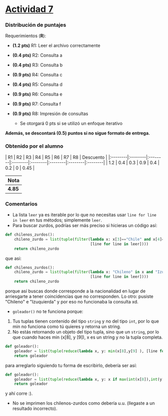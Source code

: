 ﻿# [Actividad 7](https://github.com/IIC2233-2015-1/syllabus/tree/master/Actividades%20en%20Clases/Actividad%2007)

### Distribución de puntajes

Requerimientos (**R**):

* **(1.2 pts)** R1: Leer el archivo correctamente
* **(0.4 pts)** R2: Consulta a
* **(0.4 pts)** R3: Consulta b
* **(0.9 pts)** R4: Consulta c
* **(0.4 pts)** R5: Consulta d
* **(0.9 pts)** R6: Consulta e
* **(0.9 pts)** R7: Consulta f
* **(0.9 pts)** R8: Impresión de consultas

   * Se otorgará 0 pts si se utilizó un enfoque iterativo

**Además, se descontará (0.5) puntos si no sigue formato de entrega.**

### Obtenido por el alumno
| R1 | R2 | R3 | R4 | R5 | R6 | R7 | R8 | Descuento |
|:--------|:--------|:--------|:--------|:--------|:--------|:--------|:--------|
| 1.2 | 0.4 | 0.3 | 0.9 | 0.4 | 0.2 | 0 | 0.45 |

| Nota |
|:-----|
| **4.85** |

### Comentarios
* La lista `leer` ya es iterable por lo que  no necesitas usar `line for line in leer` en tus métodos; simplemente `leer`.
* Para buscar zurdos, podrías ser más preciso si hicieras un código así:
```python
def chilenos_zurdos():
    chileno_zurdo = list(tuple(filter(lambda x: x[3]=="Chile" and x[4]=="izquierdo",
                                      [line for line in leer])))
    return chileno_zurdo
```
que asi:
```python
def chilenos_zurdos():
    chileno_zurdo = list(tuple(filter(lambda x: "Chileno" in x and "Izuquierda" in x,
                                      [line for line in leer])))
    return chileno_zurdo
```
porque así buscas donde corresponde a la nacionalidad en lugar de arriesgarte a tener coincidencias que no corresponden. Lo otro: pusiste "Chileno" e "Izuquierda" y por eso no funcionaba la consulta xd.

* `goleador()` no te funciona porque:
1. Tus tuplas tienen contenido del tipo `string` y no del tipo `int`, por lo que min no funciona como tú quieres y retorna un string.
2. No estás retornando un objeto del tipo tupla, sino que un `string`, por lo que cuando haces min (x[8], y [9]), x es un string y no la tupla completa.

```python 
def goleador():
    goleador = list(tuple(reduce(lambda x, y: min(x[8],y[9] ), [line for line in leer])))
    return goleador
```
para arreglarlo siguiendo tu forma de escribirlo, debería ser así:
```python
def goleador():
    goleador = list(tuple(reduce(lambda x, y: x if max(int(x[8]),int(y[8]))==int(x[8]) else y, [line for line in leer])))
    return goleador
```
y ahí corre :).

* No se imprimen los chilenos-zurdos como debería u.u. (llegaste a un resultado incorrecto).